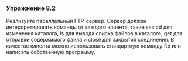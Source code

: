 ###  Упражнение 8.2

Реализуйте параллельный FTP-сервер. Сервер должен интерпретировать команды от каждого клиента,
такие как cd для изменения каталога, ls для вывода списка файлов в каталоге,
get для отправки содержимого файла и close для закрытия соединения.
В качестве клиента можно использовать стандартную команду ftp 
или написать собственную программу.